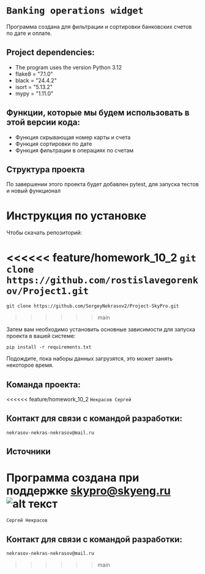 # `Banking operations widget`

Программа создана для фильтрации и сортировки банковских счетов по дате и оплате.

## Project dependencies:
- The program uses the version Python 3.12
- flake8 = "7.1.0"
- black = "24.4.2"
- isort = "5.13.2"
- mypy = "1.11.0"

## Функции, которые мы будем использовать в этой версии кода:

- Функция скрывающая номер карты и счета
- Функция сортировки по дате
- Функция фильтрации в операциях по счетам

## Структура проекта
По завершении этого проекта будет добавлен pytest, для запуска тестов и новый функционал

# Инструкция по установке
Чтобы скачать репозиторий:

<<<<<< feature/homework_10_2
`git clone https://github.com/rostislavegorenkov/Project1.git`
======
`git clone https://github.com/SergeyNekrasov2/Project-SkyPro.git`
>>>>>> main

Затем вам необходимо установить основные зависимости для запуска проекта в вашей системе:

```pip install -r requirements.txt```

Подождите, пока наборы данных загрузятся, это может занять некоторое время. 

## Команда проекта:

<<<<<< feature/homework_10_2
`Некрасов Сергей` 

## Контакт для связи с командой разработки:
`nekrasov-nekras-nekrasov@mail.ru` 

## Источники
Программа создана при поддержке [skypro@skyeng.ru](https://sky.pro/#giftpopup) 
 ![alt текст](https://static.tildacdn.com/tild3364-3965-4237-b664-363533643431/Group_1321317003.svg)
======
`Сергей Некрасов` 

## Контакт для связи с командой разработки:
`nekrasov-nekras-nekrasov@mail.ru`
>>>>>> main
